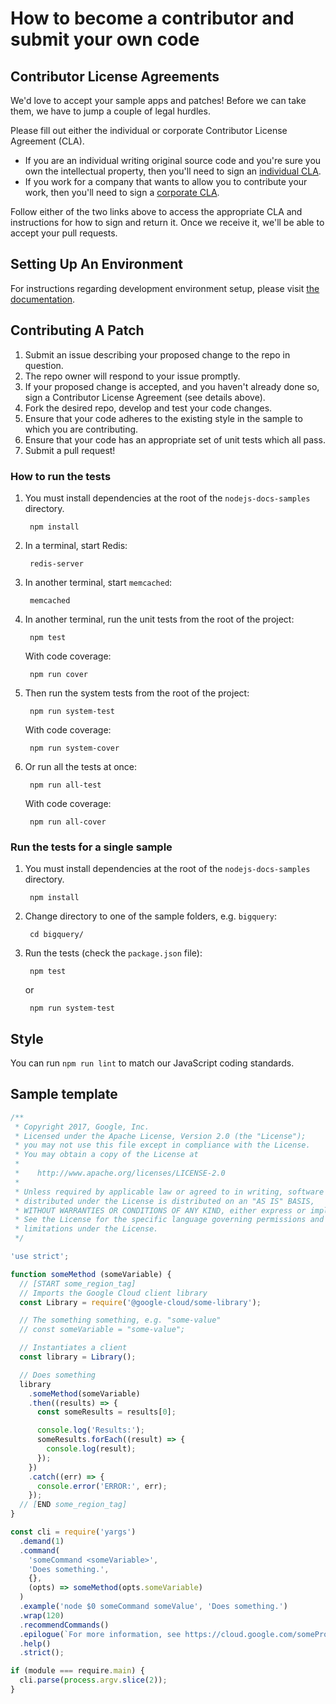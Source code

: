 # How to become a contributor and submit your own code

## Contributor License Agreements

We'd love to accept your sample apps and patches! Before we can take them, we
have to jump a couple of legal hurdles.

Please fill out either the individual or corporate Contributor License Agreement
(CLA).

  * If you are an individual writing original source code and you're sure you
    own the intellectual property, then you'll need to sign an
    [individual CLA](https://developers.google.com/open-source/cla/individual).
  * If you work for a company that wants to allow you to contribute your work,
    then you'll need to sign a
    [corporate CLA](https://developers.google.com/open-source/cla/corporate).

Follow either of the two links above to access the appropriate CLA and
instructions for how to sign and return it. Once we receive it, we'll be able to
accept your pull requests.

## Setting Up An Environment
For instructions regarding development environment setup, please visit [the documentation](https://cloud.google.com/nodejs/docs/setup).

## Contributing A Patch

1. Submit an issue describing your proposed change to the repo in question.
1. The repo owner will respond to your issue promptly.
1. If your proposed change is accepted, and you haven't already done so, sign a Contributor License Agreement (see details above).
1. Fork the desired repo, develop and test your code changes.
1. Ensure that your code adheres to the existing style in the sample to which you are contributing.
1. Ensure that your code has an appropriate set of unit tests which all pass.
1. Submit a pull request!

### How to run the tests

1. You must install dependencies at the root of the `nodejs-docs-samples`
directory.

        npm install

1. In a terminal, start Redis:

        redis-server

1. In another terminal, start `memcached`:

        memcached

1. In another terminal, run the unit tests from the root of the project:

        npm test

    With code coverage:

        npm run cover

1. Then run the system tests from the root of the project:

        npm run system-test

    With code coverage:

        npm run system-cover

1. Or run all the tests at once:

        npm run all-test

    With code coverage:

        npm run all-cover

### Run the tests for a single sample

1. You must install dependencies at the root of the `nodejs-docs-samples`
directory.

        npm install

1. Change directory to one of the sample folders, e.g. `bigquery`:

        cd bigquery/

1. Run the tests (check the `package.json` file):

        npm test

    or
      
        npm run system-test


## Style

You can run `npm run lint` to match our JavaScript coding standards.

## Sample template

```js
/**
 * Copyright 2017, Google, Inc.
 * Licensed under the Apache License, Version 2.0 (the "License");
 * you may not use this file except in compliance with the License.
 * You may obtain a copy of the License at
 *
 *    http://www.apache.org/licenses/LICENSE-2.0
 *
 * Unless required by applicable law or agreed to in writing, software
 * distributed under the License is distributed on an "AS IS" BASIS,
 * WITHOUT WARRANTIES OR CONDITIONS OF ANY KIND, either express or implied.
 * See the License for the specific language governing permissions and
 * limitations under the License.
 */

'use strict';

function someMethod (someVariable) {
  // [START some_region_tag]
  // Imports the Google Cloud client library
  const Library = require('@google-cloud/some-library');

  // The something something, e.g. "some-value"
  // const someVariable = "some-value";

  // Instantiates a client
  const library = Library();

  // Does something
  library
    .someMethod(someVariable)
    .then((results) => {
      const someResults = results[0];

      console.log('Results:');
      someResults.forEach((result) => {
        console.log(result);
      });
    })
    .catch((err) => {
      console.error('ERROR:', err);
    });
  // [END some_region_tag]
}

const cli = require('yargs')
  .demand(1)
  .command(
    'someCommand <someVariable>',
    'Does something.',
    {},
    (opts) => someMethod(opts.someVariable)
  )
  .example('node $0 someCommand someValue', 'Does something.')
  .wrap(120)
  .recommendCommands()
  .epilogue(`For more information, see https://cloud.google.com/someProduct/docs`)
  .help()
  .strict();

if (module === require.main) {
  cli.parse(process.argv.slice(2));
}
```
